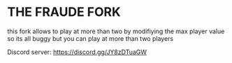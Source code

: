 # THE FRAUDE FORK

this fork allows to play at more than two by modifiying the max player value 
so its all buggy but you can play at more than two players

Discord server: https://discord.gg/JY8zDTuaGW

